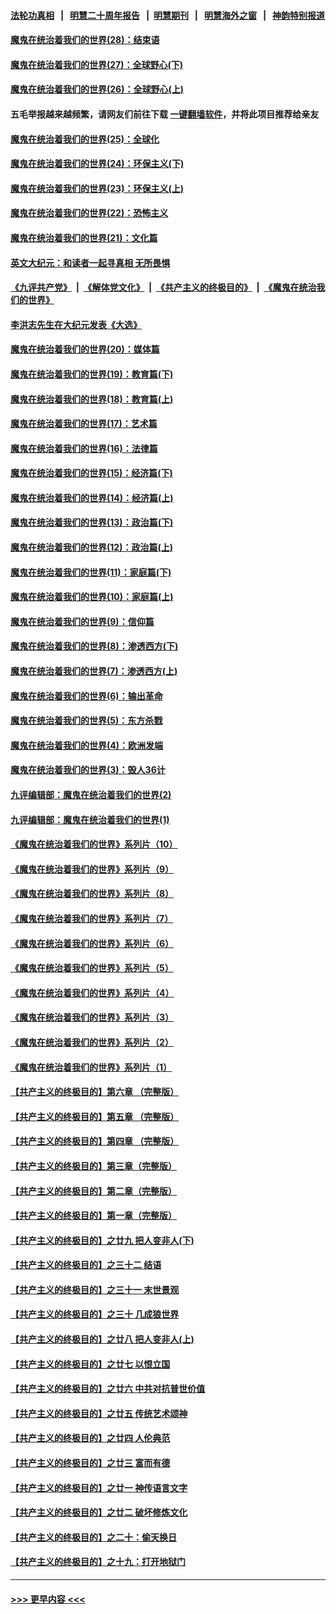 #### [法轮功真相](https://github.com/gfw-breaker/truth/blob/master/README.md?t=0) &nbsp;&nbsp;|&nbsp;&nbsp; [明慧二十周年报告](https://github.com/gfw-breaker/mh-reports/blob/master/README.md?t=0) &nbsp;&nbsp;|&nbsp;&nbsp;[明慧期刊](https://github.com/gfw-breaker/mh-qikan) &nbsp;&nbsp;|&nbsp;&nbsp; [明慧海外之窗](https://github.com/gfw-breaker/mh-news/blob/master/README.md?t=0) &nbsp;&nbsp;|&nbsp;&nbsp; [神韵特别报道](https://github.com/gfw-breaker/mh-news/blob/master/shenyun.md?t=0)
#### [魔鬼在统治着我们的世界(28)：结束语](../pages/nsc422/n10936246.md?t=06200352) 
#### [魔鬼在统治着我们的世界(27)：全球野心(下)](../pages/nsc422/n10928319.md?t=06200352) 
#### [魔鬼在统治着我们的世界(26)：全球野心(上)](../pages/nsc422/n10900318.md?t=06200352) 
#### 五毛举报越来越频繁，请网友们前往下载 [一键翻墙软件](https://github.com/gfw-breaker/ssr-accounts)，并将此项目推荐给亲友
#### [魔鬼在统治着我们的世界(25)：全球化](../pages/nsc422/n10788205.md?t=06200352) 
#### [魔鬼在统治着我们的世界(24)：环保主义(下)](../pages/nsc422/n10695307.md?t=06200352) 
#### [魔鬼在统治着我们的世界(23)：环保主义(上)](../pages/nsc422/n10688613.md?t=06200352) 
#### [魔鬼在统治着我们的世界(22)：恐怖主义](../pages/nsc422/n10614727.md?t=06200352) 
#### [魔鬼在统治着我们的世界(21)：文化篇](../pages/nsc422/n10597706.md?t=06200352) 
#### [英文大纪元：和读者一起寻真相 无所畏惧](../pages/nsc422/n12542027.md?t=06200352) 
#### [《九评共产党》](https://github.com/begood0513/9ping.md/blob/master/README.md) &nbsp;|&nbsp; [《解体党文化》](../../../../jtdwh.md/blob/master/README.md)  &nbsp;|&nbsp; [《共产主义的终极目的》](../../../../gczydzjmd.md/blob/master/README.md) &nbsp;|&nbsp; [《魔鬼在统治我们的世界》](../../../../mgztzwmdsj.md/blob/master/README.md) 
#### [李洪志先生在大纪元发表《大选》](../pages/nsc422/n12534746.md?t=06200352) 
#### [魔鬼在统治着我们的世界(20)：媒体篇](../pages/nsc422/n10586579.md?t=06200352) 
#### [魔鬼在统治着我们的世界(19)：教育篇(下)](../pages/nsc422/n10564808.md?t=06200352) 
#### [魔鬼在统治着我们的世界(18)：教育篇(上)](../pages/nsc422/n10526970.md?t=06200352) 
#### [魔鬼在统治着我们的世界(17)：艺术篇](../pages/nsc422/n10499093.md?t=06200352) 
#### [魔鬼在统治着我们的世界(16)：法律篇](../pages/nsc422/n10485969.md?t=06200352) 
#### [魔鬼在统治着我们的世界(15)：经济篇(下)](../pages/nsc422/n10469975.md?t=06200352) 
#### [魔鬼在统治着我们的世界(14)：经济篇(上)](../pages/nsc422/n10457370.md?t=06200352) 
#### [魔鬼在统治着我们的世界(13)：政治篇(下)](../pages/nsc422/n10448270.md?t=06200352) 
#### [魔鬼在统治着我们的世界(12)：政治篇(上)](../pages/nsc422/n10444576.md?t=06200352) 
#### [魔鬼在统治着我们的世界(11)：家庭篇(下)](../pages/nsc422/n10440961.md?t=06200352) 
#### [魔鬼在统治着我们的世界(10)：家庭篇(上)](../pages/nsc422/n10435448.md?t=06200352) 
#### [魔鬼在统治着我们的世界(9)：信仰篇](../pages/nsc422/n10432159.md?t=06200352) 
#### [魔鬼在统治着我们的世界(8)：渗透西方(下)](../pages/nsc422/n10429603.md?t=06200352) 
#### [魔鬼在统治着我们的世界(7)：渗透西方(上)](../pages/nsc422/n10426013.md?t=06200352) 
#### [魔鬼在统治着我们的世界(6)：输出革命](../pages/nsc422/n10421536.md?t=06200352) 
#### [魔鬼在统治着我们的世界(5)：东方杀戮](../pages/nsc422/n10417707.md?t=06200352) 
#### [魔鬼在统治着我们的世界(4)：欧洲发端](../pages/nsc422/n10414890.md?t=06200352) 
#### [魔鬼在统治着我们的世界(3)：毁人36计](../pages/nsc422/n10411583.md?t=06200352) 
#### [九评编辑部：魔鬼在统治着我们的世界(2)](../pages/nsc422/n10410036.md?t=06200352) 
#### [九评编辑部：魔鬼在统治着我们的世界(1)](../pages/nsc422/n10406825.md?t=06200352) 
#### [《魔鬼在统治着我们的世界》系列片（10）](../pages/nsc422/n12292670.md?t=06200352) 
#### [《魔鬼在统治着我们的世界》系列片（9）](../pages/nsc422/n12290859.md?t=06200352) 
#### [《魔鬼在统治着我们的世界》系列片（8）](../pages/nsc422/n12287445.md?t=06200352) 
#### [《魔鬼在统治着我们的世界》系列片（7）](../pages/nsc422/n12283425.md?t=06200352) 
#### [《魔鬼在统治着我们的世界》系列片（6）](../pages/nsc422/n12282314.md?t=06200352) 
#### [《魔鬼在统治着我们的世界》系列片（5）](../pages/nsc422/n12281419.md?t=06200352) 
#### [《魔鬼在统治着我们的世界》系列片（4）](../pages/nsc422/n12274024.md?t=06200352) 
#### [《魔鬼在统治着我们的世界》系列片（3）](../pages/nsc422/n12271322.md?t=06200352) 
#### [《魔鬼在统治着我们的世界》系列片（2）](../pages/nsc422/n12269049.md?t=06200352) 
#### [《魔鬼在统治着我们的世界》系列片（1）](../pages/nsc422/n12267575.md?t=06200352) 
#### [【共产主义的终极目的】第六章 （完整版）](../pages/nsc422/n11428913.md?t=06200352) 
#### [【共产主义的终极目的】第五章 （完整版）](../pages/nsc422/n11428912.md?t=06200352) 
#### [【共产主义的终极目的】第四章 （完整版）](../pages/nsc422/n11428907.md?t=06200352) 
#### [【共产主义的终极目的】第三章（完整版）](../pages/nsc422/n11428848.md?t=06200352) 
#### [【共产主义的终极目的】第二章（完整版）](../pages/nsc422/n11428831.md?t=06200352) 
#### [【共产主义的终极目的】第一章（完整版）](../pages/nsc422/n11417651.md?t=06200352) 
#### [【共产主义的终极目的】之廿九 把人变非人(下)](../pages/nsc422/n11344140.md?t=06200352) 
#### [【共产主义的终极目的】之三十二 结语](../pages/nsc422/n11360535.md?t=06200352) 
#### [【共产主义的终极目的】之三十一 末世景观](../pages/nsc422/n11351129.md?t=06200352) 
#### [【共产主义的终极目的】之三十 几成狼世界](../pages/nsc422/n11348280.md?t=06200352) 
#### [【共产主义的终极目的】之廿八 把人变非人(上)](../pages/nsc422/n11340492.md?t=06200352) 
#### [【共产主义的终极目的】之廿七 以恨立国](../pages/nsc422/n11336944.md?t=06200352) 
#### [【共产主义的终极目的】之廿六 中共对抗普世价值](../pages/nsc422/n11324785.md?t=06200352) 
#### [【共产主义的终极目的】之廿五 传统艺术颂神](../pages/nsc422/n11296396.md?t=06200352) 
#### [【共产主义的终极目的】之廿四 人伦典范](../pages/nsc422/n11296397.md?t=06200352) 
#### [【共产主义的终极目的】之廿三 富而有德](../pages/nsc422/n11283598.md?t=06200352) 
#### [【共产主义的终极目的】之廿一 神传语言文字](../pages/nsc422/n11263265.md?t=06200352) 
#### [【共产主义的终极目的】之廿二 破坏修炼文化](../pages/nsc422/n11245728.md?t=06200352) 
#### [【共产主义的终极目的】之二十：偷天换日](../pages/nsc422/n11238846.md?t=06200352) 
#### [【共产主义的终极目的】之十九：打开地狱门](../pages/nsc422/n11206376.md?t=06200352) 

----
#### [ >>> 更早内容 <<< ](../indexes/nsc422-earlier.md)
